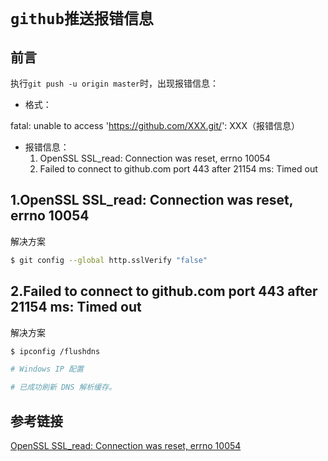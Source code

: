 # `github推送报错信息`

## 前言

执行`git push -u origin master`时，出现报错信息：

- 格式：

fatal: unable to access 'https://github.com/XXX.git/': XXX（报错信息）

- 报错信息：
  1. OpenSSL SSL_read: Connection was reset, errno 10054
  2. Failed to connect to github.com port 443 after 21154 ms: Timed out

## 1.OpenSSL SSL_read: Connection was reset, errno 10054

解决方案

```bash
$ git config --global http.sslVerify "false"
```

## 2.Failed to connect to github.com port 443 after 21154 ms: Timed out

解决方案

```bash
$ ipconfig /flushdns

# Windows IP 配置

# 已成功刷新 DNS 解析缓存。
```

## 参考链接

[OpenSSL SSL_read: Connection was reset, errno 10054](https://developer.aliyun.com/article/880504)
